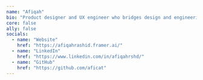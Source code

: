 ```yaml
---
name: "Afiqah"
bio: "Product designer and UX engineer who bridges design and engineering while exploring new frontiers in AI."
core: false
ally: false
socials:
  - name: "Website"
    href: "https://afiqahrashid.framer.ai/"
  - name: "LinkedIn"
    href: "https://www.linkedin.com/in/afiqahrshd/"
  - name: "GitHub"
    href: "https://github.com/aficat"
---
```

